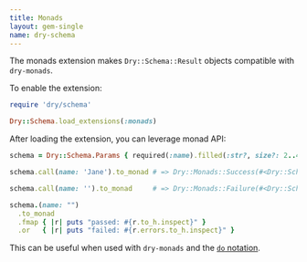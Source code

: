 ```yaml
---
title: Monads
layout: gem-single
name: dry-schema
---
```


The monads extension makes `Dry::Schema::Result` objects compatible with `dry-monads`.

To enable the extension:

```ruby
require 'dry/schema'

Dry::Schema.load_extensions(:monads)
```

After loading the extension, you can leverage monad API:

```ruby
schema = Dry::Schema.Params { required(:name).filled(:str?, size?: 2..4) }

schema.call(name: 'Jane').to_monad # => Dry::Monads::Success(#<Dry::Schema::Result{:name=>"Jane"} errors={}>)

schema.call(name: '').to_monad     # => Dry::Monads::Failure(#<Dry::Schema::Result{:name=>""} errors={:name=>["must be filled"]}>)

schema.(name: "")
  .to_monad
  .fmap { |r| puts "passed: #{r.to_h.inspect}" }
  .or   { |r| puts "failed: #{r.errors.to_h.inspect}" }
```

This can be useful when used with `dry-monads` and the [`do` notation](/gems/dry-monads/1.0/do-notation).
